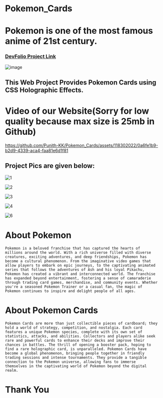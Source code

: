 # Pokemon_Cards
# Pokemon is one of the most famous anime of 21st century.

### [DevFolio Project Link](https://devfolio.co/projects/pokemon-cards-using-css-holographic-effect-f9be)

![image](https://github.com/Punith-KK/Pokemon_Cards/assets/118302022/211dba13-dba8-45da-a63a-c9f2db9ee09c)

## This Web Project Provides Pokemon Cards using CSS Holographic Effects.

# Video of our Website(Sorry for low quality because max size is 25mb in Github)
https://github.com/Punith-KK/Pokemon_Cards/assets/118302022/0a6fe1b9-b2d9-4339-aca4-faa81e6d1f81

## Project Pics are given below:

![1](https://github.com/Punith-KK/Pokemon_Cards/assets/118302022/aec85124-08af-48cc-a8d5-07f9f6398d80)

![2](https://github.com/Punith-KK/Pokemon_Cards/assets/118302022/5e0938a0-3ab2-4c0c-8b8d-9b5fbb3a5a70)

![3](https://github.com/Punith-KK/Pokemon_Cards/assets/118302022/a0822ab1-08a2-449f-859e-d15459638c44)

![4](https://github.com/Punith-KK/Pokemon_Cards/assets/118302022/86caa911-69e1-440e-9ebe-c846a3837322)

![6](https://github.com/Punith-KK/Pokemon_Cards/assets/118302022/9376e678-b2b7-4a1c-aea2-15d5dd7bf78c)




# About Pokemon
```Pokemon is a beloved franchise that has captured the hearts of millions around the world. With a rich universe filled with diverse creatures, exciting adventures, and deep friendships, Pokemon has become a cultural phenomenon. From the imaginative video games that allow players to embark on epic journeys, to the captivating animated series that follows the adventures of Ash and his loyal Pikachu, Pokemon has created a vibrant and interconnected world. The franchise has expanded beyond entertainment, fostering a sense of camaraderie through trading card games, merchandise, and community events. Whether you're a seasoned Pokemon Trainer or a casual fan, the magic of Pokemon continues to inspire and delight people of all ages.```

# About Pokemon Cards
```Pokemon Cards are more than just collectible pieces of cardboard; they hold a world of strategy, competition, and nostalgia. Each card features a unique Pokemon species, complete with its own set of statistics, attacks, and abilities. Collectors and players alike seek rare and powerful cards to enhance their decks and improve their chances in battles. The thrill of opening a booster pack, hoping to find a rare holographic card, is unparalleled. Pokemon Cards have become a global phenomenon, bringing people together in friendly trading sessions and intense tournaments. They provide a tangible connection to the Pokemon universe, allowing fans to immerse themselves in the captivating world of Pokemon beyond the digital realm.```


# Thank You
